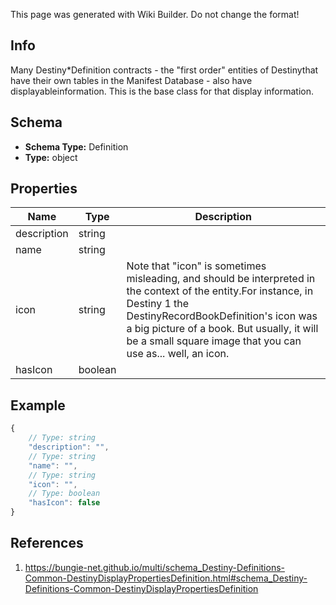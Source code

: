 <span class="wiki-builder">This page was generated with Wiki Builder. Do not change the format!</span>

## Info
Many Destiny*Definition contracts - the &quot;first order&quot; entities of Destinythat have their own tables in the Manifest Database - also have displayableinformation.  This is the base class for that display information.

## Schema
* **Schema Type:** Definition
* **Type:** object

## Properties
Name | Type | Description
---- | ---- | -----------
description | string | 
name | string | 
icon | string | Note that &quot;icon&quot; is sometimes misleading, and should be interpreted in the context of the entity.For instance, in Destiny 1 the DestinyRecordBookDefinition's icon was a big picture of a book. But usually, it will be a small square image that you can use as... well, an icon.
hasIcon | boolean | 

## Example
```javascript
{
    // Type: string
    "description": "",
    // Type: string
    "name": "",
    // Type: string
    "icon": "",
    // Type: boolean
    "hasIcon": false
}

```

## References
1. https://bungie-net.github.io/multi/schema_Destiny-Definitions-Common-DestinyDisplayPropertiesDefinition.html#schema_Destiny-Definitions-Common-DestinyDisplayPropertiesDefinition
